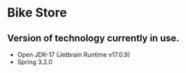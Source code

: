 # Bike Store
## Version of technology currently in use.
* Open JDK-17 (Jetbrain Runtime v17.0.9)
* Spring 3.2.0